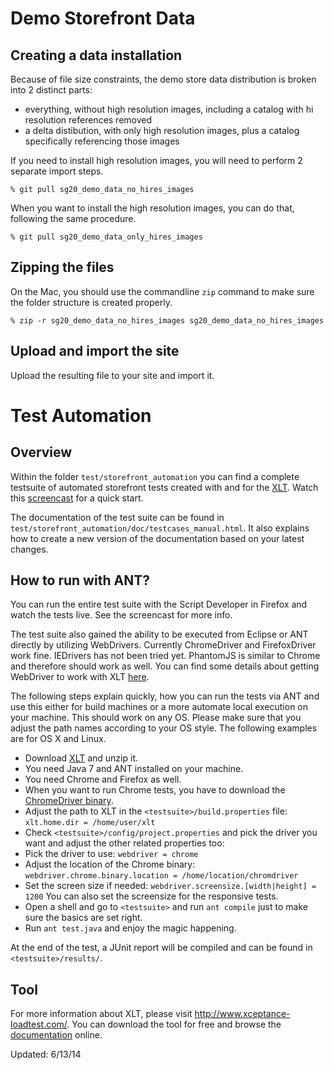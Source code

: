 # Demo Storefront Data

## Creating a data installation

Because of file size constraints, the demo store data distribution is broken into 2 distinct parts:
- everything, without high resolution images, including a catalog with hi resolution references removed
- a delta distibution, with only high resolution images, plus a catalog specifically referencing those images

If you need to install high resolution images, you will need to perform 2 separate import steps.

    % git pull sg20_demo_data_no_hires_images
    
When you want to install the high resolution images, you can do that, following the same procedure.

    % git pull sg20_demo_data_only_hires_images
    

## Zipping the files

On the Mac, you should use the commandline `zip` command to make sure the folder structure is created properly.

    % zip -r sg20_demo_data_no_hires_images sg20_demo_data_no_hires_images


## Upload and import the site

Upload the resulting file to your site and import it.
    
# Test Automation

## Overview

Within the folder `test/storefront_automation` you can find a complete testsuite of automated storefront tests 
created with and for the [XLT](http://www.xceptance-loadtest.com/). Watch this [screencast](http://youtu.be/Ykx4DcKo-mc) for a quick start. 

The documentation of the test suite can be found in `test/storefront_automation/doc/testcases_manual.html`. It also explains how to create a new version of the documentation based on your latest changes.

## How to run with ANT?

You can run the entire test suite with the Script Developer in Firefox and watch the tests live. See the screencast for more info. 

The test suite also gained the ability to be executed from Eclipse or ANT directly by utilizing WebDrivers. Currently ChromeDriver and FirefoxDriver work fine. IEDrivers has not been tried yet. PhantomJS is similar to Chrome and therefore should work as well. You can find some details about getting WebDriver to work with XLT [here](http://blog.xceptance.com/2013/04/23/webdrivers-in-xlt-how-to-run-test-cases-in-multiple-browser/).

The following steps explain quickly, how you can run the tests via ANT and use this either for build machines or a more automate local execution on your machine. This should work on any OS. Please make sure that you adjust the path names according to your OS style. The following examples are for OS X and Linux.

* Download [XLT](http://www.xceptance-loadtest.com/products/xlt/download.html) and unzip it.
* You need Java 7 and ANT installed on your machine.
* You need Chrome and Firefox as well.
* When you want to run Chrome tests, you have to download the [ChromeDriver binary](http://code.google.com/p/chromedriver/downloads/list).
* Adjust the path to XLT in the `<testsuite>/build.properties` file: `xlt.home.dir = /home/user/xlt`
* Check `<testsuite>/config/project.properties` and pick the driver you want and adjust the other related properties too:
 * Pick the driver to use: `webdriver = chrome`
 * Adjust the location of the Chrome binary: `webdriver.chrome.binary.location = /home/location/chromdriver`
 * Set the screen size if needed: `webdriver.screensize.[width|height] = 1200` You can also set the screensize for the responsive tests.
* Open a shell and go to `<testsuite>` and run `ant compile` just to make sure the basics are set right.
* Run `ant test.java` and enjoy the magic happening.

At the end of the test, a JUnit report will be compiled and can be found in `<testsuite>/results/`.

## Tool

For more information about XLT, please visit http://www.xceptance-loadtest.com/. You can 
download the tool for free and browse the [documentation](http://www.xceptance-loadtest.com/releases/xlt/latest/user-manual.html "XLT Documentation") online.

Updated: 6/13/14
